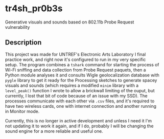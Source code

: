 # tr4sh_pr0b3s
Generative visuals and sounds based on 802.11b Probe Request vulnerability

## Description
This project was made for UNTREF's Electronic Arts Laboratory I final practice work, and right now it's configured to run in my very specific setup.
The program combines a `tshark` command for starting the process of Wi-Fi sniffing and data collection from Probe Request paquets, then a Python module analyses it and consults Wigle geolocalization database with `pygle` library to get it ready for the Processing sketches to generate spacey visuals and sounds (which requires a modified `minim` library with a `level_peak()` function I wrote to allow a brickwall limiting of the ouput, but currently, I lost that bit of code because of an issue with my SSD).
The processes communicate with each other via `.csv` files, and it's required to have two wireless cards, one with internet connection and another running in Monitor mode.

Currently, this is no longer in active development and unless I need it I'm not updating it to work it again, and if I do, probably I will be changing the sound engine for a more reliable and useful one.
